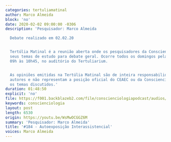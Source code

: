 ```yaml
---
categories: tertuliamatinal
author: Marco Almeida
block: 'no'
date: 2020-02-02 09:00:00 -0306
description: 'Pesquisador: Marco Almeida

  Debate realizado em 02.02.20


  Tertúlia Matinal é a reunião aberta onde os pesquisadores da Conscienciologia apresentam
  seus temas de estudo para debate geral. Ocorre todos os domingos pela manhã, das
  09h às 10h45, no auditório do Tertuliarium.


  As opiniões emitidas na Tertúlia Matinal são de inteira responsabilidade de seus
  autores e não representam a posição oficial do CEAEC ou da Conscienciologia sobre
  os temas discutidos.'
duration: 01:48:50
explicit: 'no'
file: https://f001.backblazeb2.com/file/conscienciologiapodcast/audios/WsMwOCGGZ6M.mp3
keywords: conscienciologia
layout: post
length: 6530
origin: https://youtu.be/WsMwOCGGZ6M
summary: 'Pesquisador: Marco Almeida'
title: '#184 - Autoexposição Interassistencial'
voices: Marco Almeida
---
```

